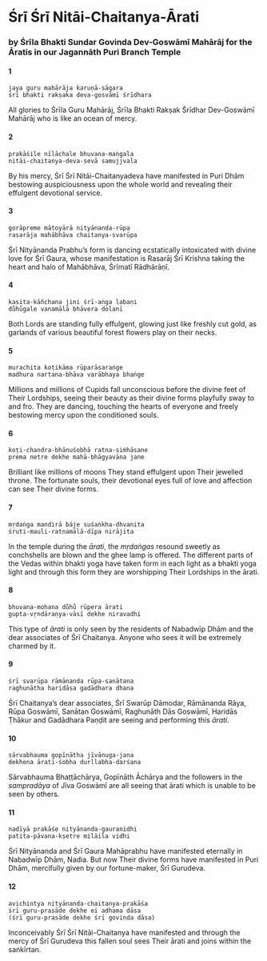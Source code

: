 # Śrī Śrī Nitāi-Chaitanya-Ārati

### by Śrīla Bhakti Sundar Govinda Dev-Goswāmī Mahārāj for the Āratis in our Jagannāth Puri Branch Temple

#### 1

    jaya guru mahārāja karuṇā-sāgara
    śrī bhakti rakṣaka deva-gosvāmī śrīdhara

All glories to Śrīla Guru Mahārāj, Śrīla Bhakti Rakṣak Śrīdhar Dev-Goswāmī Mahārāj who is like an ocean of mercy.

#### 2

    prakāśile nīlāchale bhuvana-maṅgala
    nitāi-chaitanya-deva-sevā samujjvala

By his mercy, Śrī Śrī Nitāi-Chaitanyadeva have manifested in Puri Dhām bestowing auspiciousness upon the whole world and revealing their effulgent devotional service.

#### 3

    gorāpreme mātoyārā nityānanda-rūpa
    rasarāja mahābhāva chaitanya-svarūpa

Śrī Nityānanda Prabhu’s form is dancing ecstatically intoxicated with divine love for Śrī Gaura, whose manifestation is Rasarāj Śrī Krishna taking the heart and halo of Mahābhāva, Śrīmatī Rādhārāṇī.

#### 4

    kasita-kāñchana jini śrī-aṅga labaṇi
    du̐hu̐gale vanamālā bhāvera dolanī

Both Lords are standing fully effulgent, glowing just like freshly cut gold, as garlands of various beautiful forest flowers play on their necks.

#### 5

    murachita koṭikāma rūparāsaraṅge
    madhura nartana-bhāva varābhaya bhaṅge

Millions and millions of Cupids fall unconscious before the divine feet of Their Lordships, seeing their beauty as their divine forms playfully sway to and fro. They are dancing, touching the hearts of everyone and freely bestowing mercy upon the conditioned souls.

#### 6

    koṭi-chandra-bhānuśobhā ratna-siṁhāsane
    prema netre dekhe mahā-bhāgyavāna jane

Brilliant like millions of moons They stand effulgent upon Their jewelled throne. The fortunate souls, their devotional eyes full of love and affection can see Their divine forms.

#### 7

    mṛdaṅga mandirā bāje suśaṅkha-dhvanita
    śruti-mauli-ratnamālā-dīpa nirājita

In the temple during the *ārati*, the *mṛdaṅgas* resound sweetly as conchshells are blown and the ghee lamp is offered. The different parts of the Vedas within bhakti yoga have taken form in each light as a bhakti yoga light and through this form they are worshipping Their Lordships in the ārati.

#### 8

    bhuvana-mohana du̐hu̐ rūpera ārati
    gupta-vṛndāraṇya-vāsī dekhe niravadhi

This type of *ārati* is only seen by the residents of Nabadwīp Dhām and the dear associates of Śrī Chaitanya. Anyone who sees it will be extremely charmed by it.

#### 9

    śrī svarūpa rāmānanda rūpa-sanātana
    raghunātha haridāsa gadādhara dhana

Śrī Chaitanya’s dear associates, Śrī Swarūp Dāmodar, Rāmānanda Rāya, Rūpa Goswāmī, Sanātan Goswāmī, Raghunāth Dās Goswāmī, Haridās Ṭhākur and Gadādhara Paṇḍit are seeing and performing this *ārati*.

#### 10

    sārvabhauma gopīnātha jīvānuga-jana
    dekhena ārati-śobha durllabha-darśana

Sārvabhauma Bhaṭṭāchārya, Gopīnāth Āchārya and the followers in the *sampradāya* of Jīva Goswāmī are all seeing that ārati which is unable to be seen by others.

#### 11

    nadīyā prakāśe nityānanda-gauranidhi
    patita-pāvana-kṣetre milāila vidhi

Śrī Nityānanda and Śrī Gaura Mahāprabhu have manifested eternally in Nabadwīp Dhām, Nadia. But now Their divine forms have manifested in Puri Dhām, mercifully given by our fortune-maker, Śrī Gurudeva.

#### 12

    avichintya nityānanda-chaitanya-prakāśa
    śrī guru-prasāde dekhe ei adhama dāsa
    (śrī guru-prasāde dekhe śrī govinda dāsa)

Inconceivably Śrī Śrī Nitāi-Chaitanya have manifested and through the mercy of Śrī Gurudeva this fallen soul sees Their ārati and joins within the saṅkīrtan.

